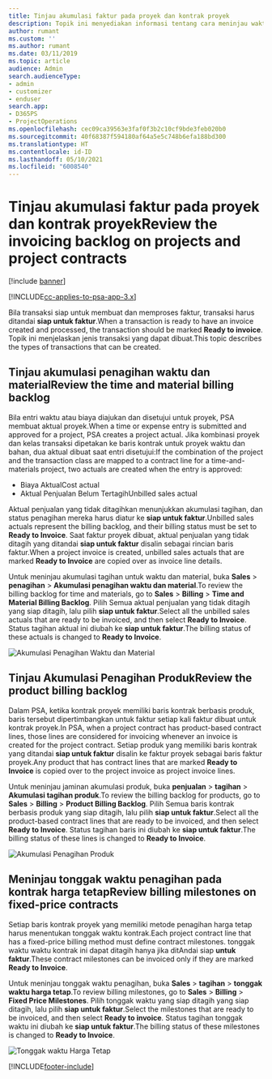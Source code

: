 ```yaml
---
title: Tinjau akumulasi faktur pada proyek dan kontrak proyek
description: Topik ini menyediakan informasi tentang cara meninjau waktu, pengeluaran, dan akumulasi produk, serta cara menandainya sebagai siap digunakan untuk faktur.
author: rumant
ms.custom: ''
ms.author: rumant
ms.date: 03/11/2019
ms.topic: article
audience: Admin
search.audienceType:
- admin
- customizer
- enduser
search.app:
- D365PS
- ProjectOperations
ms.openlocfilehash: cec09ca39563e3faf0f3b2c10cf9bde3feb020b0
ms.sourcegitcommit: 40f68387f594180af64a5e5c748b6efa188bd300
ms.translationtype: HT
ms.contentlocale: id-ID
ms.lasthandoff: 05/10/2021
ms.locfileid: "6008540"
---
```

# <a name="review-the-invoicing-backlog-on-projects-and-project-contracts"></a><span data-ttu-id="52c43-103">Tinjau akumulasi faktur pada proyek dan kontrak proyek</span><span class="sxs-lookup"><span data-stu-id="52c43-103">Review the invoicing backlog on projects and project contracts</span></span>

[!include [banner](../includes/psa-now-project-operations.md)]

[!INCLUDE[cc-applies-to-psa-app-3.x](../includes/cc-applies-to-psa-app-3x.md)]

<span data-ttu-id="52c43-104">Bila transaksi siap untuk membuat dan memproses faktur, transaksi harus ditandai **siap untuk faktur**.</span><span class="sxs-lookup"><span data-stu-id="52c43-104">When a transaction is ready to have an invoice created and processed, the transaction should be marked **Ready to invoice**.</span></span> <span data-ttu-id="52c43-105">Topik ini menjelaskan jenis transaksi yang dapat dibuat.</span><span class="sxs-lookup"><span data-stu-id="52c43-105">This topic describes the types of transactions that can be created.</span></span>

## <a name="review-the-time-and-material-billing-backlog"></a><span data-ttu-id="52c43-106">Tinjau akumulasi penagihan waktu dan material</span><span class="sxs-lookup"><span data-stu-id="52c43-106">Review the time and material billing backlog</span></span>

<span data-ttu-id="52c43-107">Bila entri waktu atau biaya diajukan dan disetujui untuk proyek, PSA membuat aktual proyek.</span><span class="sxs-lookup"><span data-stu-id="52c43-107">When a time or expense entry is submitted and approved for a project, PSA creates a project actual.</span></span> <span data-ttu-id="52c43-108">Jika kombinasi proyek dan kelas transaksi dipetakan ke baris kontrak untuk proyek waktu dan bahan, dua aktual dibuat saat entri disetujui:</span><span class="sxs-lookup"><span data-stu-id="52c43-108">If the combination of the project and the transaction class are mapped to a contract line for a time-and-materials project, two actuals are created when the entry is approved:</span></span>

- <span data-ttu-id="52c43-109">Biaya Aktual</span><span class="sxs-lookup"><span data-stu-id="52c43-109">Cost actual</span></span> 
- <span data-ttu-id="52c43-110">Aktual Penjualan Belum Tertagih</span><span class="sxs-lookup"><span data-stu-id="52c43-110">Unbilled sales actual</span></span>

<span data-ttu-id="52c43-111">Aktual penjualan yang tidak ditagihkan menunjukkan akumulasi tagihan, dan status penagihan mereka harus diatur ke **siap untuk faktur**.</span><span class="sxs-lookup"><span data-stu-id="52c43-111">Unbilled sales actuals represent the billing backlog, and their billing status must be set to **Ready to Invoice**.</span></span> <span data-ttu-id="52c43-112">Saat faktur proyek dibuat, aktual penjualan yang tidak ditagih yang ditandai **siap untuk faktur** disalin sebagai rincian baris faktur.</span><span class="sxs-lookup"><span data-stu-id="52c43-112">When a project invoice is created, unbilled sales actuals that are marked **Ready to Invoice** are copied over as invoice line details.</span></span>

<span data-ttu-id="52c43-113">Untuk meninjau akumulasi tagihan untuk waktu dan material, buka **Sales** \> **penagihan** \> **Akumulasi penagihan waktu dan material**.</span><span class="sxs-lookup"><span data-stu-id="52c43-113">To review the billing backlog for time and materials, go to **Sales** \> **Billing** \> **Time and Material Billing Backlog**.</span></span> <span data-ttu-id="52c43-114">Pilih Semua aktual penjualan yang tidak ditagih yang siap ditagih, lalu pilih **siap untuk faktur**.</span><span class="sxs-lookup"><span data-stu-id="52c43-114">Select all the unbilled sales actuals that are ready to be invoiced, and then select **Ready to Invoice**.</span></span> <span data-ttu-id="52c43-115">Status tagihan aktual ini diubah ke **siap untuk faktur**.</span><span class="sxs-lookup"><span data-stu-id="52c43-115">The billing status of these actuals is changed to **Ready to Invoice**.</span></span>

![Akumulasi Penagihan Waktu dan Material](media/TMBacklog.png)

## <a name="review-the-product-billing-backlog"></a><span data-ttu-id="52c43-117">Tinjau Akumulasi Penagihan Produk</span><span class="sxs-lookup"><span data-stu-id="52c43-117">Review the product billing backlog</span></span>

<span data-ttu-id="52c43-118">Dalam PSA, ketika kontrak proyek memiliki baris kontrak berbasis produk, baris tersebut dipertimbangkan untuk faktur setiap kali faktur dibuat untuk kontrak proyek.</span><span class="sxs-lookup"><span data-stu-id="52c43-118">In PSA, when a project contract has product-based contract lines, those lines are considered for invoicing whenever an invoice is created for the project contract.</span></span> <span data-ttu-id="52c43-119">Setiap produk yang memiliki baris kontrak yang ditandai **siap untuk faktur** disalin ke faktur proyek sebagai baris faktur proyek.</span><span class="sxs-lookup"><span data-stu-id="52c43-119">Any product that has contract lines that are marked **Ready to Invoice** is copied over to the project invoice as project invoice lines.</span></span>

<span data-ttu-id="52c43-120">Untuk meninjau jaminan akumulasi produk, buka **penjualan** \> **tagihan** \> **Akumulasi tagihan produk**.</span><span class="sxs-lookup"><span data-stu-id="52c43-120">To review the billing backlog for products, go to **Sales** \> **Billing** \> **Product Billing Backlog**.</span></span> <span data-ttu-id="52c43-121">Pilih Semua baris kontrak berbasis produk yang siap ditagih, lalu pilih **siap untuk faktur**.</span><span class="sxs-lookup"><span data-stu-id="52c43-121">Select all the product-based contract lines that are ready to be invoiced, and then select **Ready to Invoice**.</span></span> <span data-ttu-id="52c43-122">Status tagihan baris ini diubah ke **siap untuk faktur**.</span><span class="sxs-lookup"><span data-stu-id="52c43-122">The billing status of these lines is changed to **Ready to Invoice**.</span></span>

![Akumulasi Penagihan Produk](media/ProductBacklog.png)

## <a name="review-billing-milestones-on-fixed-price-contracts"></a><span data-ttu-id="52c43-124">Meninjau tonggak waktu penagihan pada kontrak harga tetap</span><span class="sxs-lookup"><span data-stu-id="52c43-124">Review billing milestones on fixed-price contracts</span></span>

<span data-ttu-id="52c43-125">Setiap baris kontrak proyek yang memiliki metode penagihan harga tetap harus menentukan tonggak waktu kontrak.</span><span class="sxs-lookup"><span data-stu-id="52c43-125">Each project contract line that has a fixed-price billing method must define contract milestones.</span></span> <span data-ttu-id="52c43-126">tonggak waktu waktu kontrak ini dapat ditagih hanya jika ditAndai siap **untuk faktur**.</span><span class="sxs-lookup"><span data-stu-id="52c43-126">These contract milestones can be invoiced only if they are marked **Ready to Invoice**.</span></span> 

<span data-ttu-id="52c43-127">Untuk meninjau tonggak waktu penagihan, buka **Sales** \> **tagihan** \> **tonggak waktu harga tetap**.</span><span class="sxs-lookup"><span data-stu-id="52c43-127">To review billing milestones, go to **Sales** \> **Billing** \> **Fixed Price Milestones**.</span></span> <span data-ttu-id="52c43-128">Pilih tonggak waktu yang siap ditagih yang siap ditagih, lalu pilih **siap untuk faktur**.</span><span class="sxs-lookup"><span data-stu-id="52c43-128">Select the milestones that are ready to be invoiced, and then select **Ready to invoice**.</span></span> <span data-ttu-id="52c43-129">Status tagihan tonggak waktu ini diubah ke **siap untuk faktur**.</span><span class="sxs-lookup"><span data-stu-id="52c43-129">The billing status of these milestones is changed to **Ready to Invoice**.</span></span>

![Tonggak waktu Harga Tetap](media/FPBacklog.png)


[!INCLUDE[footer-include](../includes/footer-banner.md)]